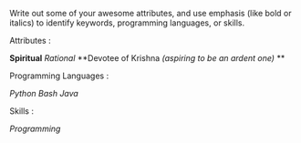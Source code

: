 Write out some of your awesome attributes, and use emphasis (like bold or italics) to identify keywords, programming languages, or skills. 

Attributes : 

**Spiritual**
*Rational*
**Devotee of Krishna _(aspiring to be an ardent one)_ **

Programming Languages :

_Python_
_Bash_
_Java_

Skills :

_Programming_
